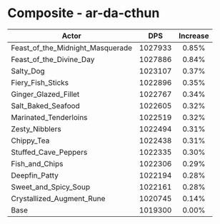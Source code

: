 # Composite - ar-da-cthun
| Actor | DPS | Increase |
|---|:---:|:---:|
|Feast_of_the_Midnight_Masquerade|1027933|0.85%|
|Feast_of_the_Divine_Day|1027886|0.84%|
|Salty_Dog|1023107|0.37%|
|Fiery_Fish_Sticks|1022896|0.35%|
|Ginger_Glazed_Fillet|1022767|0.34%|
|Salt_Baked_Seafood|1022605|0.32%|
|Marinated_Tenderloins|1022519|0.32%|
|Zesty_Nibblers|1022494|0.31%|
|Chippy_Tea|1022438|0.31%|
|Stuffed_Cave_Peppers|1022335|0.30%|
|Fish_and_Chips|1022306|0.29%|
|Deepfin_Patty|1022194|0.28%|
|Sweet_and_Spicy_Soup|1022161|0.28%|
|Crystallized_Augment_Rune|1020745|0.14%|
|Base|1019300|0.00%|
